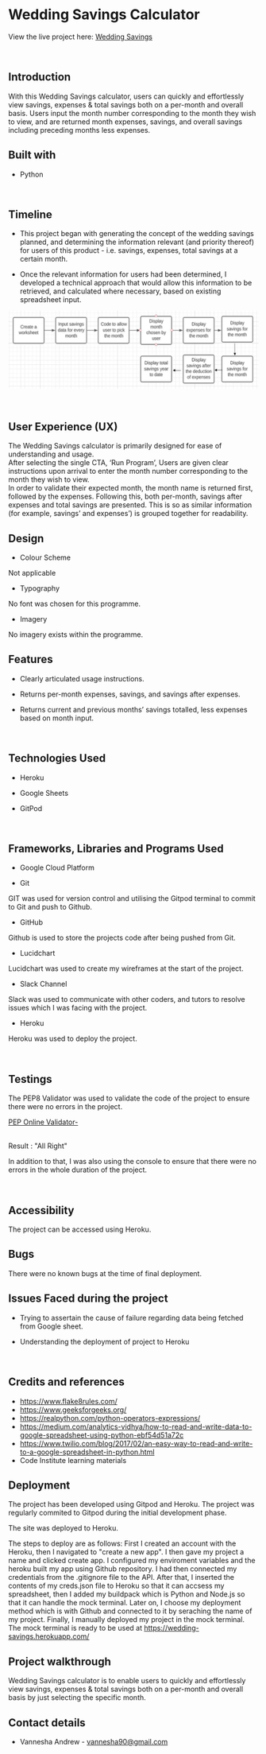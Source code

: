 <h1>Wedding Savings Calculator</h1>

View the live project here: [Wedding Savings](https://wedding-savings.herokuapp.com/)

<br>

<h2>Introduction</h2>
With this Wedding Savings calculator, users can quickly and effortlessly view savings, expenses & total savings both on a per-month and overall basis. Users input the month number corresponding to the month they wish to view, and are returned month expenses, savings, and overall savings including preceding months less expenses.

<br />

<h2>Built with</h2>

- Python

<br />

<h2>Timeline</h2>

- This project began with generating the concept of the wedding savings planned, and determining the information relevant (and priority thereof) for users of this product - i.e. savings, expenses, total savings at a certain month. 

- Once the relevant information for users had been determined, I developed a technical approach that would allow this information to be retrieved, and calculated where necessary, based on existing spreadsheet input. 


![this is an image](images/workflow.JPG)

<br />

<h2>User Experience (UX)</h2>
The Wedding Savings calculator is primarily designed for ease of understanding and usage. 
<br>
After selecting the single CTA, ‘Run Program’, Users are given clear instructions upon arrival to enter the month number corresponding to the month they wish to view. 
<br>
In order to validate their expected month, the month name is returned first, followed by the expenses. Following this, both per-month, savings after expenses and total savings are presented. This is so as similar information (for example, savings’ and expenses’) is grouped together for readability. 

<br />

<h2>Design</h2>

- Colour Scheme

Not applicable


- Typography

No font was chosen for this programme.


- Imagery

No imagery exists within the programme.

<h2>Features</h2>

- Clearly articulated usage instructions.

- Returns per-month expenses, savings, and savings after expenses.

- Returns current and previous months’ savings totalled, less expenses based on month input. 

<br />

<h2>Technologies Used</h2>

- Heroku

- Google Sheets

- GitPod

<br />

<h2>Frameworks, Libraries and Programs Used</h2>

- Google Cloud Platform

- Git

GIT was used for version control and utilising the Gitpod terminal to commit to Git and push to Github.

- GitHub

Github is used to store the projects code after being pushed from Git.


- Lucidchart

Lucidchart was used to create my wireframes at the start of the project.

- Slack Channel

Slack was used to communicate with other coders, and tutors to resolve issues which I was facing with the project.

- Heroku

Heroku was used to deploy the project.

<br />

<h2>Testings</h2>
The PEP8 Validator was used to validate the code of the project to ensure there were no errors in the project.

[PEP Online Validator-](http://pep8online.com/)

<br>
Result : "All Right"

In addition to that, I was also using the console to ensure that there were no errors in the whole duration of the project.

<br>

<h2>Accessibility</h2>
The project can be accessed using Heroku.

<br>

<h2>Bugs</h2>
There were no known bugs at the time of final deployment.

<br>

<h2>Issues Faced during the project</h2>

- Trying to assertain the cause of failure regarding data being fetched from Google sheet.

- Understanding the deployment of project to Heroku

<br>

<h2>Credits and references</h2>

- https://www.flake8rules.com/
- https://www.geeksforgeeks.org/
- https://realpython.com/python-operators-expressions/
- https://medium.com/analytics-vidhya/how-to-read-and-write-data-to-google-spreadsheet-using-python-ebf54d51a72c
- https://www.twilio.com/blog/2017/02/an-easy-way-to-read-and-write-to-a-google-spreadsheet-in-python.html
- Code Institute learning materials


<h2>Deployment</h2>
The project has been developed using Gitpod and Heroku. The project was regularly commited to Gitpod during the initial development phase.

The site was deployed to Heroku.

The steps to deploy are as follows:
First I created an account with the Heroku, then I navigated to "create a new app". I then gave my project a name and clicked create app.
I configured my enviroment variables and the heroku built my app using Github repository. I had then connected my credentials from the .gitignore file to the API. After that, I inserted the contents of my creds.json file to Heroku so that it can accsess my spreadsheet, then I added my buildpack which is Python and Node.js so that it can handle the mock terminal. Later on, I choose my deployment method which is with Github and connected to it by seraching the name of my project. Finally, I manually deployed my project in the mock terminal.
The mock terminal is ready to be used at https://wedding-savings.herokuapp.com/

<h2>Project walkthrough</h2>

Wedding Savings calculator is to enable users to quickly and effortlessly view savings, expenses & total savings both on a per-month and overall basis by just selecting the specific month.

<h2>Contact details</h2>

* Vannesha Andrew - vannesha90@gmail.com
